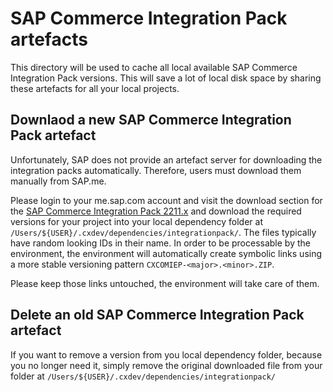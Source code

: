 # SAP Commerce Integration Pack artefacts

This directory will be used to cache all local available SAP Commerce
Integration Pack versions. This will save a lot of local disk space by sharing
these artefacts for all your local projects.

## Downlaod a new SAP Commerce Integration Pack artefact

Unfortunately, SAP does not provide an artefact server for downloading the
integration packs automatically. Therefore, users must download them manually
from SAP.me.

Please login to your me.sap.com account and visit the download section for the
[SAP Commerce Integration Pack 2211.x][SAPCXINTPACK] and download the required
versions for your project into your local dependency folder at `/Users/${USER}/.cxdev/dependencies/integrationpack/`.
The files typically have random looking IDs in their name. In order to be
processable by the environment, the environment will automatically create
symbolic links using a more stable versioning pattern `CXCOMIEP-<major>.<minor>.ZIP`.

Please keep those links untouched, the environment will take care of them.

## Delete an old SAP Commerce Integration Pack artefact
If you want to remove a version from you local dependency folder, because you
no longer need it, simply remove the original downloaded file from your folder
at `/Users/${USER}/.cxdev/dependencies/integrationpack/`

[SAPCXINTPACK]: https://me.sap.com/softwarecenterviewer/73554900100900007161/INST "SAP Commerce Integration Pack 2211.x"
